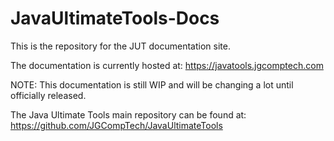 # JavaUltimateTools-Docs
This is the repository for the JUT documentation site.

The documentation is currently hosted at: https://javatools.jgcomptech.com

NOTE: This documentation is still WIP and will be changing a lot until officially released.

The Java Ultimate Tools main repository can be found at: https://github.com/JGCompTech/JavaUltimateTools
